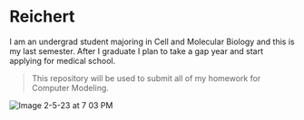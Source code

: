 # Reichert
I am an undergrad student majoring in Cell and Molecular Biology and this is my last semester. After I graduate I plan to take a gap year and start applying for medical school. 
>This repository will be used to submit all of my homework for Computer Modeling. 

![Image 2-5-23 at 7 03 PM](https://user-images.githubusercontent.com/124097566/216874191-63ef83d5-86ee-4078-94b2-d01b1ad4b55a.jpg)
